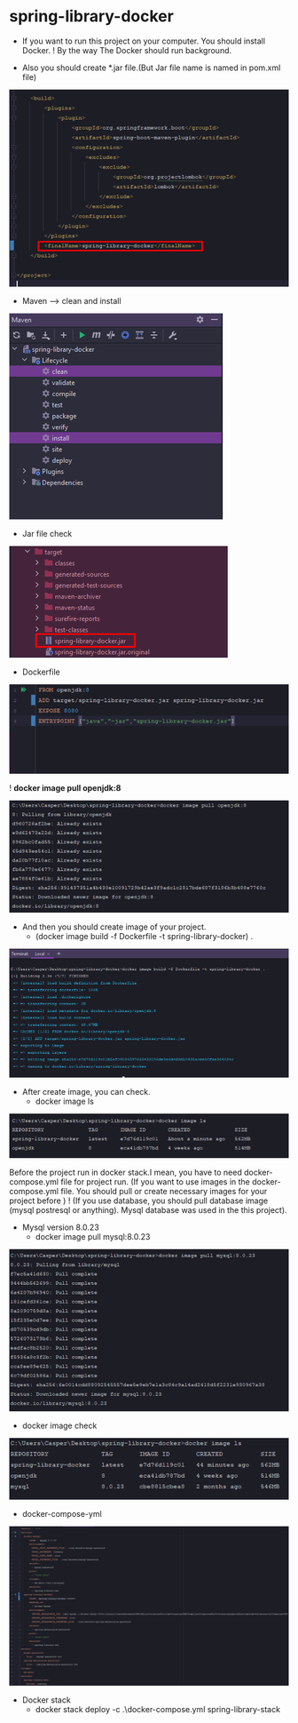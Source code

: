 # spring-library-docker

* If you want to run this project on your computer. You should install Docker.
  ! By the way The Docker should run background.
  
* Also you should create *.jar file.(But Jar file name is named in pom.xml file)

![jar-file](images/set-jar-file-name.png)
  

* Maven --> clean and install

![mave-clean-install](images/maven-clean-install.png)

* Jar file check

![jar-file-cr](images/jar-file-created.png)
  
* Dockerfile


![dockerfile-img](images/dockerfile-img-1.png)
  


! **docker image pull openjdk:8**

![openjdk](images/openjdk-img.png)
* And then you should create image of your project. 
  - (docker image build -f Dockerfile -t spring-library-docker) .
  
![image-cr](images/image-create-img-1.png)
      
* After create image, you can check. 
    * docker image ls
  
![docker-image](images/docker-image-check.png)

Before the project run in docker stack.I mean, you have to need docker-compose.yml file for project run.
(If you want to use images in the docker-compose.yml file. You should pull or create necessary images for your project before )
! (If you use database, you should pull database image (mysql postresql or anything). Mysql database was used in the this project).
* Mysql version 8.0.23
  * docker image pull mysql:8.0.23
  
![docker-mysql](images/docker-mysql-8.0.23.png)

* docker image check

![docker-image-check-1](images/docker-image-check-1.png)

* docker-compose-yml

![docker-compose](images/docker-compose-image.png)

* Docker stack
  * docker stack deploy -c .\docker-compose.yml spring-library-stack




